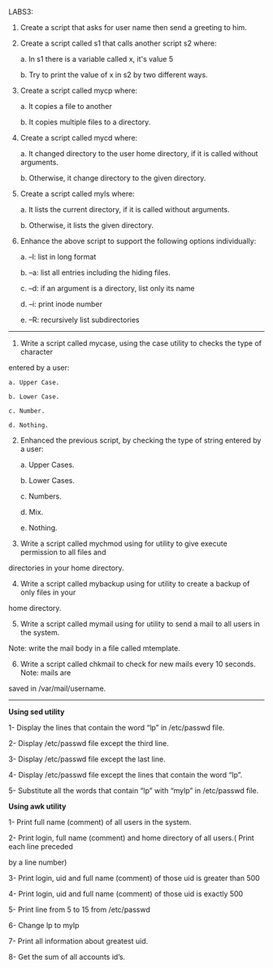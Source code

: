 LABS3:

1. Create a script
   that asks for user name then send a greeting to him.
2. Create a script
   called s1 that calls another script s2 where:

   a. In s1 there is a
   variable called x, it's value 5

   b. Try to print the
   value of x in s2 by two different ways.
3. Create a script
   called mycp where:

   a. It copies a file
   to another

   b. It copies
   multiple files to a directory.
4. Create a script
   called mycd where:

   a. It changed
   directory to the user home directory, if it is called without
   arguments.

   b. Otherwise, it
   change directory to the given directory.
5. Create a script
   called myls where:

   a. It lists the
   current directory, if it is called without arguments.

   b. Otherwise, it
   lists the given directory.
6. Enhance the above
   script to support the following options individually:

   a. –l: list in
   long format

   b. –a: list all
   entries including the hiding files.

   c. –d: if an
   argument is a directory, list only its name

   d. –i: print
   inode number

   e. –R:
   recursively list subdirectories

---

1. Write a script
   called mycase, using the case utility to checks the type of character

entered by a user:

    a. Upper Case.

    b. Lower Case.

    c. Number.

    d. Nothing.

2. Enhanced the
   previous script, by checking the type of string entered by a user:

   a. Upper Cases.

   b. Lower Cases.

   c. Numbers.

   d. Mix.

   e. Nothing.
3. Write a script
   called mychmod using for utility to give execute permission to all
   files and

directories in your
home directory.

4. Write a script
   called mybackup using for utility to create a backup of only files in
   your

home directory.

5. Write a script
   called mymail using for utility to send a mail to all users in the
   system.

Note: write the mail
body in a file called mtemplate.

6. Write a script
   called chkmail to check for new mails every 10 seconds. Note: mails
   are

saved in
/var/mail/username.

---

**Using sed utility**

1- Display the lines
that contain the word “lp” in /etc/passwd file.

2- Display
/etc/passwd file except the third line.

3- Display
/etc/passwd file except the last line.

4- Display
/etc/passwd file except the lines that contain the word “lp”.

5- Substitute all
the words that contain “lp” with “mylp” in /etc/passwd file.

**Using awk utility**

1- Print full name
(comment) of all users in the system.

2- Print login, full
name (comment) and home directory of all users.( Print each line
preceded

by a line number)

3- Print login, uid
and full name (comment) of those uid is greater than 500

4- Print login, uid
and full name (comment) of those uid is exactly 500

5- Print line from 5
to 15 from /etc/passwd

6- Change lp to mylp

7- Print all
information about greatest uid.

8- Get the sum of
all accounts id’s.
